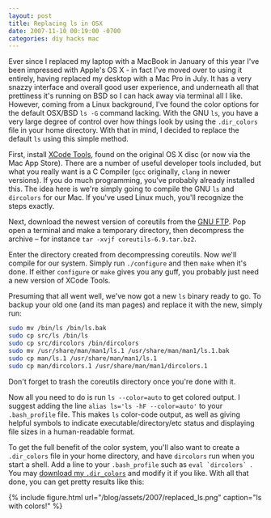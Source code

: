 ```yaml
---
layout: post
title: Replacing ls in OSX
date: 2007-11-10 00:19:00 -0700
categories: diy hacks mac
---
```


Ever since I replaced my laptop with a MacBook in January of this year I've been impressed with Apple's OS X - in fact I've moved over to using it entirely, having replaced my desktop with a Mac Pro in July. It has a very snazzy interface and overall good user experience, and underneath all that prettiness it's running on BSD so I can hack away via terminal all I like. However, coming from a Linux background, I've found the color options for the default OSX/BSD `ls -G` command lacking. With the GNU `ls`, you have a very large degree of control over how things look by using the `.dir_colors` file in your home directory. With that in mind, I decided to replace the default `ls` using this simple method.

First, install [XCode Tools](http://developer.apple.com/xcode/), found on the original OS X disc (or now via the Mac App Store). There are a number of useful developer tools included, but what you really want is a C Compiler (`gcc` originally, `clang` in newer versions). If you do much programming, you've probably already installed this. The idea here is we're simply going to compile the GNU `ls` and `dircolors` for our Mac. If you've used Linux much, you'll recognize the steps exactly.

Next, download the newest version of coreutils from the [GNU FTP](http://ftp.gnu.org/gnu/coreutils/). Pop open a terminal and make a temporary directory, then decompress the archive – for instance `tar -xvjf coreutils-6.9.tar.bz2`.

Enter the directory created from decompressing coreutils. Now we'll compile for our system. Simply run `./configure` and then `make` when it's done. If either `configure` or `make` gives you any guff, you probably just need a new version of XCode Tools.

Presuming that all went well, we've now got a new `ls` binary ready to go. To backup your old one (and its man pages) and replace it with the new, simply run:

```bash
sudo mv /bin/ls /bin/ls.bak
sudo cp src/ls /bin/ls
sudo cp src/dircolors /bin/dircolors
sudo mv /usr/share/man/man1/ls.1 /usr/share/man/man1/ls.1.bak
sudo cp man/ls.1 /usr/share/man/man1/ls.1
sudo cp man/dircolors.1 /usr/share/man/man1/dircolors.1
````

Don't forget to trash the coreutils directory once you're done with it.

Now all you need to do is run `ls --color=auto` to get colored output. I suggest adding the line `alias ls='ls -hF --color=auto'` to your `.bash_profile` file. This makes `ls` color-code output, as well as giving helpful symbols to indicate executable/directory/etc status and displaying file sizes in a human-readable format.

To get the full benefit of the color system, you'll also want to create a `.dir_colors` file in your home directory, and have `dircolors` run when you start a shell. Add a line to your `.bash_profile` such as ``eval `dircolors` ``. You may [download my `.dir_colors`]({{site.baseurl}}/blog/assets/2007/.dir_colors) and modify it if you like. With all that done, you can get pretty results like this:

{% include figure.html url="/blog/assets/2007/replaced_ls.png" caption="ls with colors!" %}